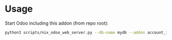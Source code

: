 # Usage

Start Odoo including this addon (from repo root):

```bash
python3 scripts/nix_odoo_web_server.py --db-name mydb --addon account_invoice_clearing
```
